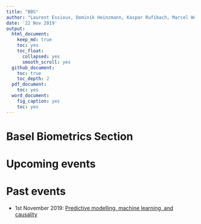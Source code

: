 ```yaml
---
title: "BBS"
author: "Laurent Essioux, Dominik Heinzmann, Kaspar Rufibach, Marcel Wolbers"
date: '22 Nov 2019'
output:
  html_document:
    keep_md: true
    toc: yes
    toc_float:
      collapsed: yes
      smooth_scroll: yes
  github_document: 
    toc: true
    toc_depth: 2
  pdf_document:
    toc: yes
  word_document:
    fig_caption: yes
    toc: yes
---
```




# Basel Biometrics Section


# Upcoming events



# Past events

- 1st November 2019: [Predictive modelling, machine learning, and causality](https://baselbiometrics.github.io/20191101_ML/bbs1stNov2019.html)

